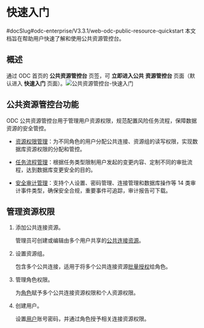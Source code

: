 快速入门 
=========================
#docSlug#odc-enterprise/V3.3.1/web-odc-public-resource-quickstart
本文档旨在帮助用户快速了解和使用公共资源管控台。

概述 
-----------------------

通过 ODC 首页的 **公共资源管控台** 页签，可 **立即进入公共** **资源管控台** 页面（默认进入 **快速入门** 页面）。![公共资源管控台-快速入门](https://help-static-aliyun-doc.aliyuncs.com/assets/img/zh-CN/6996078461/p411751.png)

公共资源管控台功能 
------------------------------

ODC 公共资源管控台用于管理用户资源权限，规范配置风险任务流程，保障数据资源的安全管控。

* [资源权限管理](3.web-odc-public-resource-permission/1.web-odc-manage-public-connection.md)：为不同角色的用户分配公共连接、资源组的读写权限，实现数据库资源权限的分配和管控。

  

* [任务流程管理](../4.web-odc-public-resource-management/4.web-odc-task-process.md)：根据任务类型限制用户发起的变更内容、定制不同的审批流程，达到数据库变更安全的目的。

  

* [安全审计管理](../4.web-odc-public-resource-management/5.web-odc-operating-records.md)：支持个人设置、密码管理、连接管理和数据库操作等 14 类审计事件类型，确保安全合规，重要事件可追踪，审计报告可下载。

  




管理资源权限 
---------------------------

1. 添加公共连接资源。

   管理员可创建或编辑由多个用户共享的[公共连接资源](3.web-odc-public-resource-permission/1.web-odc-manage-public-connection.md)。
   

2. 设置资源组。

   包含多个公共连接，适用于将多个公共连接资源[批量授权](3.web-odc-public-resource-permission/2.web-odc-manage-resource-groups.md)给角色。
   

3. 管理角色权限。

   为[角色](3.web-odc-public-resource-permission/3.web-odc-manage-roles.md)赋予多个公共连接资源权限和个人资源权限。
   

4. 创建用户。

   设置[用户](3.web-odc-public-resource-permission/4.web-odc-manage-users.md)账号密码，并通过角色授予相关连接资源权限。
   



